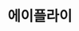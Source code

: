 ---
id: 23
title: 에이플라이
caption: 장기렌트/오토리스 비교견적 플랫폼
url: https://afly.co.kr/
category: Car
role: My part - 100%
device: PC, Mobile
size: small
---